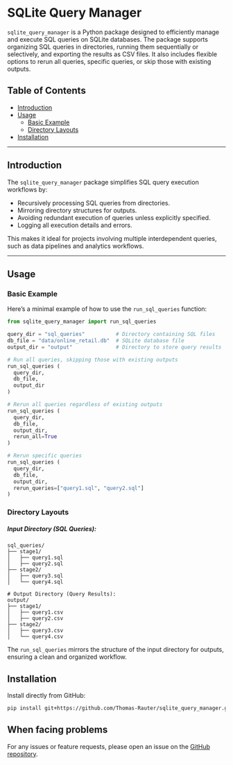# SQLite Query Manager

`sqlite_query_manager` is a Python package designed to efficiently manage and 
execute SQL queries on SQLite databases. The package supports organizing SQL queries in directories, running them sequentially or selectively, and exporting the results as CSV files. It also includes flexible options to rerun all queries, specific queries, or skip those with existing outputs.

## Table of Contents

- [Introduction](#introduction)
- [Usage](#usage)
  - [Basic Example](#basic-example)
  - [Directory Layouts](#directory-layouts)
- [Installation](#installation)

---

## Introduction

The `sqlite_query_manager` package simplifies SQL query execution workflows by:
- Recursively processing SQL queries from directories.
- Mirroring directory structures for outputs.
- Avoiding redundant execution of queries unless explicitly specified.
- Logging all execution details and errors.

This makes it ideal for projects involving multiple interdependent queries, such as data pipelines and analytics workflows.

---

## Usage

### Basic Example

Here’s a minimal example of how to use the `run_sql_queries` function:

```python
from sqlite_query_manager import run_sql_queries 

query_dir = "sql_queries"          # Directory containing SQL files
db_file = "data/online_retail.db"  # SQLite database file
output_dir = "output"              # Directory to store query results

# Run all queries, skipping those with existing outputs
run_sql_queries (
  query_dir,
  db_file,
  output_dir
)

# Rerun all queries regardless of existing outputs
run_sql_queries (
  query_dir,
  db_file,
  output_dir,
  rerun_all=True
)

# Rerun specific queries
run_sql_queries (
  query_dir,
  db_file,
  output_dir,
  rerun_queries=["query1.sql", "query2.sql"]
)
```

### Directory Layouts

##### Input Directory (SQL Queries):
```text
sql_queries/
├── stage1/
│   ├── query1.sql
│   ├── query2.sql
├── stage2/
│   ├── query3.sql
│   └── query4.sql

# Output Directory (Query Results):
output/
├── stage1/
│   ├── query1.csv
│   ├── query2.csv
├── stage2/
│   ├── query3.csv
│   └── query4.csv
```

The `run_sql_queries` mirrors the structure of the input directory for outputs, 
ensuring a clean and organized workflow.

## Installation

Install directly from GitHub:

```bash
pip install git+https://github.com/Thomas-Rauter/sqlite_query_manager.git@v0.1.0
```

## When facing problems

For any issues or feature requests, please open an issue on the [GitHub 
repository](https://github.com/Thomas-Rauter/sqlite_query_manager).

